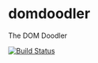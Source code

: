 domdoodler
==========

The DOM Doodler

[![Build Status](https://travis-ci.org/attogram/domdoodler.github.io.svg?branch=master)](https://travis-ci.org/attogram/domdoodler.github.io)
